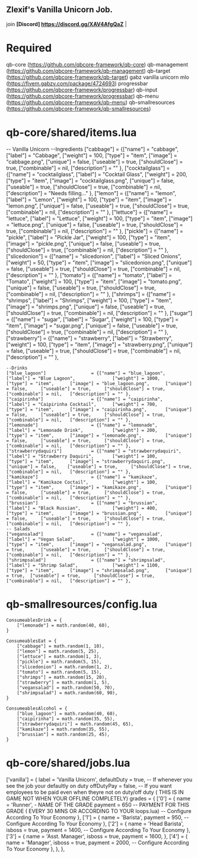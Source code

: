 ## Zlexif's Vanilla Unicorn Job.
join **[Discord] https://discord.gg/XAV4AfgQaZ** |

# Required
qb-core (https://github.com/qbcore-framework/qb-core)
qb-management (https://github.com/qbcore-framework/qb-management)
qb-target (https://github.com/qbcore-framework/qb-target)
gabz vanilla unicorn mlo (https://fivem.gabzv.com/package/4724693)
progressbar (https://github.com/qbcore-framework/progressbar)
qb-input (https://github.com/qbcore-framework/progressbar)
qb-menu (https://github.com/qbcore-framework/qb-menu)
qb-smallresources (https://github.com/qbcore-framework/qb-smallresources)

# **qb-core/shared/items.lua**
-- Vanilla Unicorn
	--Ingredients
	["cabbage"] 					= {["name"] = "cabbage",  	     			["label"] = "Cabbage",	 			    ["weight"] = 100, 		["type"] = "item", 		["image"] = "cabbage.png", 		    ["unique"] = false, 	["useable"] = true, 	["shouldClose"] = true,   	["combinable"] = nil,   ["description"] = "" },
	["cocktailglass"] 				= {["name"] = "cocktailglass",  	     	["label"] = "Cocktail Glass",	 	    ["weight"] = 200, 		["type"] = "item", 		["image"] = "cocktailglass.png",    ["unique"] = false, 	["useable"] = true, 	["shouldClose"] = true,   	["combinable"] = nil,   ["description"] = "Needs filling..." },
	["lemon"] 						= {["name"] = "lemon",  	     			["label"] = "Lemon",	 			    ["weight"] = 100, 		["type"] = "item", 		["image"] = "lemon.png", 		    ["unique"] = false, 	["useable"] = true, 	["shouldClose"] = true,   	["combinable"] = nil,   ["description"] = "" },
	["lettuce"] 					= {["name"] = "lettuce",  	     			["label"] = "Lettuce",	 			    ["weight"] = 100, 		["type"] = "item", 		["image"] = "lettuce.png", 		    ["unique"] = false, 	["useable"] = true, 	["shouldClose"] = true,   	["combinable"] = nil,   ["description"] = "" },
	["pickle"] 						= {["name"] = "pickle",  	     			["label"] = "Pickle Jar",	 			["weight"] = 100, 		["type"] = "item", 		["image"] = "pickle.png",		    ["unique"] = false, 	["useable"] = true, 	["shouldClose"] = true,   	["combinable"] = nil,   ["description"] = "" },
	["slicedonion"] 				= {["name"] = "slicedonion",  	     		["label"] = "Sliced Onions",		 	["weight"] = 50, 		["type"] = "item", 		["image"] = "slicedonion.png", 		["unique"] = false, 	["useable"] = true, 	["shouldClose"] = true,   	["combinable"] = nil,   ["description"] = "" },
	["tomato"] 						= {["name"] = "tomato",  	     			["label"] = "Tomato",	 			    ["weight"] = 100, 		["type"] = "item", 		["image"] = "tomato.png", 			["unique"] = false, 	["useable"] = true, 	["shouldClose"] = true,   	["combinable"] = nil,   ["description"] = "" },
	["shrimps"] 					= {["name"] = "shrimps",  	     			["label"] = "Shrimps",	 			    ["weight"] = 100, 		["type"] = "item", 		["image"] = "shrimps.png", 			["unique"] = false, 	["useable"] = true, 	["shouldClose"] = true,   	["combinable"] = nil,   ["description"] = "" },
	["sugar"] 						= {["name"] = "sugar",  	     			["label"] = "Sugar",	 			    ["weight"] = 100, 		["type"] = "item", 		["image"] = "sugar.png", 			["unique"] = false, 	["useable"] = true, 	["shouldClose"] = true,   	["combinable"] = nil,   ["description"] = "" },
	["strawberry"] 					= {["name"] = "strawberry",  	     		["label"] = "Strawberry",	 		    ["weight"] = 100, 		["type"] = "item", 		["image"] = "strawberry.png", 		["unique"] = false, 	["useable"] = true, 	["shouldClose"] = true,   	["combinable"] = nil,   ["description"] = "" },

	--Drinks
	["blue_lagoon"] 				= {["name"] = "blue_lagoon",  	     		["label"] = "Blue Lagoon",	 			["weight"] = 1000, 		["type"] = "item", 		["image"] = "blue_lagoon.png", 		["unique"] = false, 	["useable"] = true, 	["shouldClose"] = true,   	["combinable"] = nil,   ["description"] = "" },
	["caipirinha"] 					= {["name"] = "caipirinha",  	     		["label"] = "Caipirinha Cocktail",	 	["weight"] = 700, 		["type"] = "item", 		["image"] = "caipirinha.png",	    ["unique"] = false, 	["useable"] = true, 	["shouldClose"] = true,   	["combinable"] = nil,   ["description"] = "" },
	["lemonade"] 					= {["name"] = "lemonade",  	     			["label"] = "Lemonade Drink",	 		["weight"] = 200, 		["type"] = "item", 		["image"] = "lemonade.png", 	    ["unique"] = false, 	["useable"] = true, 	["shouldClose"] = true,   	["combinable"] = nil,   ["description"] = "" },
	["strawberrydaquiri"] 			= {["name"] = "strawberrydaquiri",  	   	["label"] = "Strawberry Daquiri",	 	["weight"] = 100, 		["type"] = "item", 		["image"] = "strawberrydaquiri.png", ["unique"] = false, 	["useable"] = true, 	["shouldClose"] = true,   	["combinable"] = nil,   ["description"] = "" },
	["kamikaze"] 					= {["name"] = "kamikaze",  	     			["label"] = "Kamikaze Coctail",	 		["weight"] = 100, 		["type"] = "item", 		["image"] = "kamikaze.png", 	    ["unique"] = false, 	["useable"] = true, 	["shouldClose"] = true,   	["combinable"] = nil,   ["description"] = "" },	
	["brussian"] 					= {["name"] = "brussian",  	     			["label"] = "Black Russian",	 		["weight"] = 400, 		["type"] = "item", 		["image"] = "brussian.png", 	    ["unique"] = false, 	["useable"] = true, 	["shouldClose"] = true,   	["combinable"] = nil,   ["description"] = "" },	
	-- Salads
	["vegansalad"] 					= {["name"] = "vegansalad",  	    	 	["label"] = "Vegan Salad",		 		["weight"] = 1000, 		["type"] = "item", 		["image"] = "vegansalad.png", 		["unique"] = true, 		["useable"] = true, 	["shouldClose"] = true,   	["combinable"] = nil,   ["description"] = "" },
	["shrimpsalad"] 				= {["name"] = "shrimpsalad",  	     		["label"] = "Shrimp Salad",	 		    ["weight"] = 1100, 		["type"] = "item", 		["image"] = "shrimpsalad.png", 		["unique"] = true, 	["useable"] = true, 	["shouldClose"] = true,   	["combinable"] = nil,   ["description"] = "" },
# **qb-smallresources/config.lua**
	ConsumeablesDrink = {
	    ["lemonade"] = math.random(40, 60),
	}

	ConsumeablesEat = {
		["cabbage"] = math.random(1, 10),
		["lemon"] = math.random(5, 25),
		["lettuce"] = math.random(1, 3),
		["pickle"] = math.random(5, 15),
		["slicedonion"] = math.random(1, 2),
		["tomato"] = math.random(5, 15),
		["shrimps"] = math.random(15, 20),
		["strawberry"] = math.random(1, 5),
		["vegansalad"] = math.random(50, 70),
		["shrimpsalad"] = math.random(60, 90),	
	}

	ConsumeablesAlcohol = {
	    ["blue_lagoon"] = math.random(40, 60),
	    ["caipirinha"] = math.random(35, 55),
		["strawberrydaquiri"] = math.random(45, 65),
	    ["kamikaze"] = math.random(35, 55),
		["brussian"] = math.random(25, 45),
	}

# **qb-core/shared/jobs.lua**
   ['vanilla'] = {
		label = 'Vanilla Unicorn',
		defaultDuty = true, -- If whenever you see the job your defaultly on duty
		offDutyPay = false, -- If you want employees to be paid even when theyre not on duty/off duty ( THIS IS IN GAME NOT WHEN YOUR OFFLINE COMPLETELY)
		grades = {
            ['0'] = {
                name = 'Runner', - NAME OF THE GRADE
                payment = 650 -- PAYMENT FOR THIS GRADE ( EVERY 30 MINS OR ACCORDING TO YOUR loops.lua)  -- Configure According To Your Economy
            },
            ['1'] = {
                name = 'Barista',
                payment = 950, -- Configure According To Your Economy
            },
            ['2'] = {
                name = 'Head Barista',
                isboss = true,
                payment = 1400, -- Configure According To Your Economy
            },
            ['3'] = {
                name = 'Asst. Manager',
                isboss = true,
                payment = 1600,
            },
            ['4'] = {
                name = 'Manager',
                isboss = true,
                payment = 2000, -- Configure According To Your Economy
            },
        },
	},